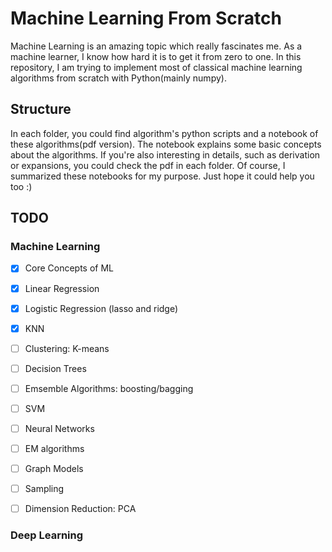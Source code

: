 # Machine Learning From Scratch
Machine Learning is an amazing topic which really fascinates me. As a machine learner, I know how hard it is to get it from zero to one. In this repository, I am trying to implement most of classical machine learning algorithms from scratch with Python(mainly numpy). 

## Structure
In each folder, you could find algorithm's python scripts and a notebook of these algorithms(pdf version). The notebook explains some basic concepts about the algorithms. If you're also interesting in details, such as derivation or expansions, you could check the pdf in each folder. 
Of course, I summarized these notebooks for my purpose. Just hope it could help you too :) 

## TODO

### Machine Learning

- [x] Core Concepts of ML

- [x] Linear Regression

- [x] Logistic Regression (lasso and ridge)

- [x] KNN

- [ ] Clustering: K-means

- [ ] Decision Trees

- [ ] Emsemble Algorithms: boosting/bagging

- [ ] SVM

- [ ] Neural Networks

- [ ] EM algorithms

- [ ] Graph Models

- [ ] Sampling

- [ ] Dimension Reduction: PCA


### Deep Learning

